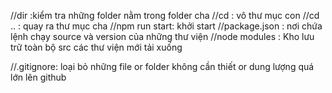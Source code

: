 //dir :kiểm tra những folder nằm trong folder cha
//cd : vô thư mục con
//cd .. : quay ra thư mục cha
//npm run start: khởi start
//package.json : nơi chứa lệnh chạy source và version của những thư viện
//node modules : Kho lưu trữ toàn bộ src các thư viện mới tải xuống

//.gitignore: loại bỏ những file or folder không cần thiết or dung lượng quá lớn lên github
